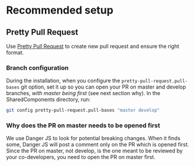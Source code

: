 # Recommended setup

## Pretty Pull Request

Use [Pretty Pull Request](https://github.com/williamdclt/git-pretty-pull-request) to create new pull request and ensure the right format.

### Branch configuration

During the installation, when you configure the `pretty-pull-request.pull-bases` git option, set it up so you can open your PR on master and develop branches, _with master being first_ (see next section why). In the SharedComponents directory, run:

```bash
git config pretty-pull-request.pull-bases "master develop"
```

### Why does the PR on master needs to be opened first

We use Danger JS to look for potential breaking changes. When it finds some, Danger JS will post a comment only on the PR which is opened first. Since the PR on master, not develop, is the one meant to be reviewed by your co-developers, you need to open the PR on master first.
